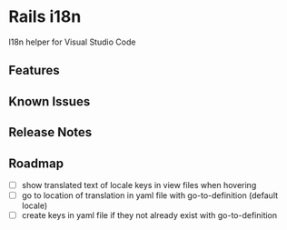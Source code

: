 # Rails i18n

I18n helper for Visual Studio Code

## Features

## Known Issues

## Release Notes

## Roadmap
- [ ] show translated text of locale keys in view files when hovering
- [ ] go to location of translation in yaml file with go-to-definition (default locale)
- [ ] create keys in yaml file if they not already exist with go-to-definition
